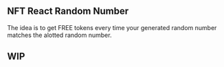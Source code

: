 ## NFT React Random Number

The idea is to get FREE tokens every time your generated random number matches the alotted random number. 

## WIP 